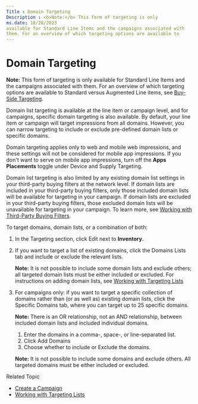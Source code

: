 ```yaml
---
Title : Domain Targeting
Description : <b>Note:</b> This form of targeting is only
ms.date: 10/28/2023
available for Standard Line Items and the campaigns associated with
them. For an overview of which targeting options are available to
---
```



# Domain Targeting







<b>Note:</b> This form of targeting is only
available for Standard Line Items and the campaigns associated with
them. For an overview of which targeting options are available to
Standard versus Augmented Line items, see
<a href="buy-side-targeting.md" class="xref">Buy-Side Targeting</a>.



Domain list targeting is available at the line item or
campaign level, and for campaigns, specific domain targeting is
also available. By default, your line item or
campaign will target impressions from all domains. However, you
can narrow targeting to include or exclude pre-defined domain lists or
specific domains.

Domain targeting applies only to web and mobile web impressions, and
these settings will not be considered for mobile app impressions. If you
don't want to serve on mobile app impressions, turn off the **Apps
Placements** toggle under Device and
Supply Targeting.

Domain list targeting is also limited by any existing domain list
settings in your third-party buying filters at the network level. If
domain lists are included in your third-party buying filters, only those
included domain lists will be available for targeting in your campaign.
If domain lists are excluded in your third-party buying filters, those
excluded domain lists will be unavailable for targeting in your
campaign. To learn more, see
<a href="working-with-third-party-buying-filters.md"
class="xref">Working with Third-Party Buying Filters</a>.

To target domains, domain lists, or a combination of both:





1.  In the
    Targeting section, click
    Edit next to **Inventory**.
    
2.  If you want to target a list of existing
    domains, click the Domains
    Lists tab and include or exclude the relevant lists. 
    


    <b>Note:</b> It is not possible to include
    some domain lists and exclude others; all targeted domain lists must
    be either included or excluded. For instructions on adding domain
    lists, see
    <a href="working-with-targeting-lists.md" class="xref">Working with
    Targeting Lists</a>

    

    
3.  For campaigns only: if you want to target a
    specific collection of domains rather than (or as well as) existing
    domain lists, click the Specific
    Domains tab, where you can target up to 25 specific
    domains.
    


    <b>Note:</b> There is an OR relationship,
    not an AND relationship, between included domain lists and included
    individual domains.

    

    

    1.  Enter the domains in a comma-, space-, or
        line-separated list.
    2.  Click Add
        Domains
    3.  Choose whether to include or Exclude the
        domains.

    


    <b>Note:</b> It is not possible to include
    some domains and exclude others. All targeted domains must be either
    included or excluded.

    

    





Related Topic

- <a href="create-a-campaign.md" class="xref">Create a Campaign</a>
- <a href="working-with-targeting-lists.md" class="xref">Working with
  Targeting Lists</a>






